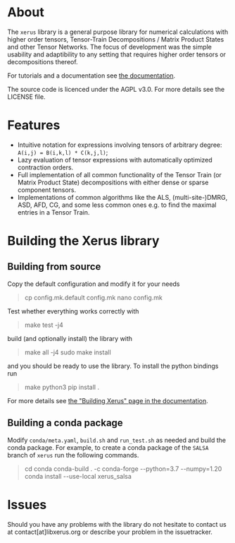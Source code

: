 About
=====

The `xerus` library is a general purpose library for numerical calculations with higher order tensors, Tensor-Train Decompositions / Matrix Product States and other Tensor Networks.
The focus of development was the simple usability and adaptibility to any setting that requires higher order tensors or decompositions thereof. 

For tutorials and a documentation see <a href="http://libxerus.org">the documentation</a>.

The source code is licenced under the AGPL v3.0. For more details see the LICENSE file.


Features
========

+ Intuitive notation for expressions involving tensors of arbitrary degree: `A(i,j) = B(i,k,l) * C(k,j,l)`;
+ Lazy evaluation of tensor expressions with automatically optimized contraction orders.
+ Full implementation of all common functionality of the Tensor Train (or Matrix Product State) decompositions with either dense or sparse component tensors.
+ Implementations of common algorithms like the ALS, (multi-site-)DMRG, ASD, AFD, CG, and some less common ones e.g. to find the maximal entries in a Tensor Train.


Building the Xerus library
==========================

Building from source
--------------------

Copy the default configuration and modify it for your needs
> cp config.mk.default config.mk
> nano config.mk

Test whether everything works correctly with
> make test -j4

build (and optionally install) the library with
> make all -j4
> sudo make install

and you should be ready to use the library.
To install the python bindings run
> make python3
> pip install .

For more details see <a href="https://www.libxerus.org/building_xerus/">the "Building Xerus" page in the documentation</a>.

Building a conda package
------------------------

Modify `conda/meta.yaml`, `build.sh` and `run_test.sh` as needed and build the conda package.
For example, to create a conda package of the `SALSA` branch of `xerus` run the following commands.
> cd conda
> conda-build . -c conda-forge --python=3.7 --numpy=1.20
> conda install --use-local xerus_salsa


Issues
======

Should you have any problems with the library do not hesitate to contact us at contact[at]libxerus.org or describe your problem in the issuetracker.

